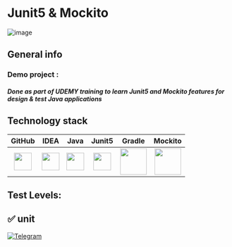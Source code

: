 # Junit5 & Mockito
![image](https://github.com/user-attachments/assets/3ceb0d3f-fecc-43f3-ab14-25330de92892)


## General info
### Demo project :
##### Done  as part of UDEMY training to learn Junit5 and Mockito features for design & test Java applications

## Technology stack
| GitHub | IDEA | Java | Junit5 | Gradle |                                                                 Mockito                                                                 |
|:-----:|:-----:|:----:|:------:|:------:|:---------------------------------------------------------------------------------------------------------------------------------------:|
|<img src="https://user-images.githubusercontent.com/38681283/120561870-048f0480-c40e-11eb-9ff8-c155f9d617c4.png" width="40" height="40"> | <img src="https://user-images.githubusercontent.com/38681283/120561799-e88b6300-c40d-11eb-91ba-d4103ef6d4b5.png" width="40" height="40"> | <img src="https://user-images.githubusercontent.com/38681283/120561837-f7721580-c40d-11eb-8590-7b3b0b5eb50d.png" width="40" height="40"> | <img src="https://user-images.githubusercontent.com/38681283/120562013-43bd5580-c40e-11eb-926f-1b8d3dc9e965.png" width="40" height="40"> | <img src="https://user-images.githubusercontent.com/38681283/120562398-fbeafe00-c40e-11eb-9fe7-3a641bf7115c.png" width="60" height="60"> |<img src=https://github.com/user-attachments/assets/fd719b5a-c876-4b9d-b9e2-580bda93ba50 width="60" height="60">

## Test Levels: 
## :white_check_mark: unit

[![Telegram](https://img.shields.io/badge/-Telegram-0b0a1a?style=for-the-badge&logo=telegram&logoColor=27A0D9)](https://t.me/yuriy_logvinov)
